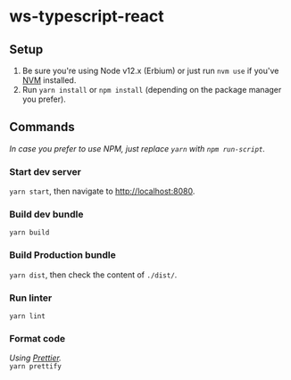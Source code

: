# ws-typescript-react

## Setup

1. Be sure you're using Node v12.x (Erbium) or just run `nvm use` if you've [NVM](https://github.com/nvm-sh/nvm) installed.
2. Run `yarn install` or `npm install` (depending on the package manager you prefer).

## Commands
_In case you prefer to use NPM, just replace `yarn` with `npm run-script`._

### Start dev server
`yarn start`, then navigate to [http://localhost:8080](http://localhost:8080).

### Build dev bundle
`yarn build`

### Build Production bundle
`yarn dist`, then check the content of `./dist/`.

### Run linter
`yarn lint`

### Format code
_Using [Prettier](https://prettier.io)._<br />
`yarn prettify`
